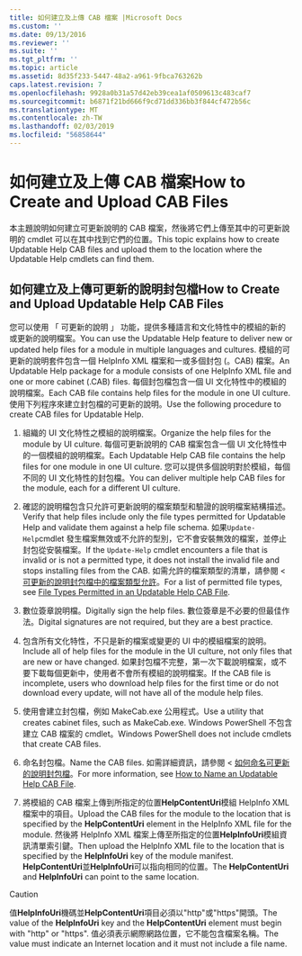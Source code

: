 ```yaml
---
title: 如何建立及上傳 CAB 檔案 |Microsoft Docs
ms.custom: ''
ms.date: 09/13/2016
ms.reviewer: ''
ms.suite: ''
ms.tgt_pltfrm: ''
ms.topic: article
ms.assetid: 8d35f233-5447-48a2-a961-9fbca763262b
caps.latest.revision: 7
ms.openlocfilehash: 9928a0b31a57d42eb39cea1af0509613c483caf7
ms.sourcegitcommit: b6871f21bd666f9cd71dd336bb3f844cf472b56c
ms.translationtype: MT
ms.contentlocale: zh-TW
ms.lasthandoff: 02/03/2019
ms.locfileid: "56858644"
---
```

# <a name="how-to-create-and-upload-cab-files"></a><span data-ttu-id="d46db-102">如何建立及上傳 CAB 檔案</span><span class="sxs-lookup"><span data-stu-id="d46db-102">How to Create and Upload CAB Files</span></span>

<span data-ttu-id="d46db-103">本主題說明如何建立可更新說明的 CAB 檔案，然後將它們上傳至其中的可更新說明的 cmdlet 可以在其中找到它們的位置。</span><span class="sxs-lookup"><span data-stu-id="d46db-103">This topic explains how to create Updatable Help CAB files and upload them to the location where the Updatable Help cmdlets can find them.</span></span>

## <a name="how-to-create-and-upload-updatable-help-cab-files"></a><span data-ttu-id="d46db-104">如何建立及上傳可更新的說明封包檔</span><span class="sxs-lookup"><span data-stu-id="d46db-104">How to Create and Upload Updatable Help CAB Files</span></span>

<span data-ttu-id="d46db-105">您可以使用 「 可更新的說明 」 功能，提供多種語言和文化特性中的模組的新的或更新的說明檔案。</span><span class="sxs-lookup"><span data-stu-id="d46db-105">You can use the Updatable Help feature to deliver new or updated help files for a module in multiple languages and cultures.</span></span> <span data-ttu-id="d46db-106">模組的可更新的說明套件包含一個 HelpInfo XML 檔案和一或多個封包 (。CAB) 檔案。</span><span class="sxs-lookup"><span data-stu-id="d46db-106">An Updatable Help package for a module consists of one HelpInfo XML file and one or more cabinet (.CAB) files.</span></span> <span data-ttu-id="d46db-107">每個封包檔包含一個 UI 文化特性中的模組的說明檔案。</span><span class="sxs-lookup"><span data-stu-id="d46db-107">Each CAB file contains help files for the module in one UI culture.</span></span> <span data-ttu-id="d46db-108">使用下列程序來建立封包檔的可更新的說明。</span><span class="sxs-lookup"><span data-stu-id="d46db-108">Use the following procedure to create CAB files for Updatable Help.</span></span>

1. <span data-ttu-id="d46db-109">組織的 UI 文化特性之模組的說明檔案。</span><span class="sxs-lookup"><span data-stu-id="d46db-109">Organize the help files for the module by UI culture.</span></span> <span data-ttu-id="d46db-110">每個可更新說明的 CAB 檔案包含一個 UI 文化特性中的一個模組的說明檔案。</span><span class="sxs-lookup"><span data-stu-id="d46db-110">Each Updatable Help CAB file contains the help files for one module in one UI culture.</span></span> <span data-ttu-id="d46db-111">您可以提供多個說明對於模組，每個不同的 UI 文化特性的封包檔。</span><span class="sxs-lookup"><span data-stu-id="d46db-111">You can deliver multiple help CAB files for the module, each for a different UI culture.</span></span>

2. <span data-ttu-id="d46db-112">確認的說明檔包含只允許可更新說明的檔案類型和驗證的說明檔案結構描述。</span><span class="sxs-lookup"><span data-stu-id="d46db-112">Verify that help files include only the file types permitted for Updatable Help and validate them against a help file schema.</span></span> <span data-ttu-id="d46db-113">如果`Update-Help`cmdlet 發生檔案無效或不允許的型別，它不會安裝無效的檔案，並停止封包從安裝檔案。</span><span class="sxs-lookup"><span data-stu-id="d46db-113">If the `Update-Help` cmdlet encounters a file that is invalid or is not a permitted type, it does not install the invalid file and stops installing files from the CAB.</span></span> <span data-ttu-id="d46db-114">如需允許的檔案類型的清單，請參閱 <<c0> [ 可更新的說明封包檔中的檔案類型允許](./file-types-permitted-in-an-updatable-help-cab-file.md)。</span><span class="sxs-lookup"><span data-stu-id="d46db-114">For a list of permitted file types, see [File Types Permitted in an Updatable Help CAB File](./file-types-permitted-in-an-updatable-help-cab-file.md).</span></span>

3. <span data-ttu-id="d46db-115">數位簽章說明檔。</span><span class="sxs-lookup"><span data-stu-id="d46db-115">Digitally sign the help files.</span></span> <span data-ttu-id="d46db-116">數位簽章是不必要的但最佳作法。</span><span class="sxs-lookup"><span data-stu-id="d46db-116">Digital signatures are not required, but they are a best practice.</span></span>

4. <span data-ttu-id="d46db-117">包含所有文化特性，不只是新的檔案或變更的 UI 中的模組檔案的說明。</span><span class="sxs-lookup"><span data-stu-id="d46db-117">Include all of help files for the module in the UI culture, not only files that are new or have changed.</span></span> <span data-ttu-id="d46db-118">如果封包檔不完整，第一次下載說明檔案，或不要下載每個更新中，使用者不會所有模組的說明檔案。</span><span class="sxs-lookup"><span data-stu-id="d46db-118">If the CAB file is incomplete, users who download help files for the first time or do not download every update, will not have all of the module help files.</span></span>

5. <span data-ttu-id="d46db-119">使用會建立封包檔，例如 MakeCab.exe 公用程式。</span><span class="sxs-lookup"><span data-stu-id="d46db-119">Use a utility that creates cabinet files, such as MakeCab.exe.</span></span> <span data-ttu-id="d46db-120">Windows PowerShell 不包含建立 CAB 檔案的 cmdlet。</span><span class="sxs-lookup"><span data-stu-id="d46db-120">Windows PowerShell does not include cmdlets that create CAB files.</span></span>

6. <span data-ttu-id="d46db-121">命名封包檔。</span><span class="sxs-lookup"><span data-stu-id="d46db-121">Name the CAB files.</span></span> <span data-ttu-id="d46db-122">如需詳細資訊，請參閱 <<c0> [ 如何命名可更新的說明封包檔](./how-to-name-an-updatable-help-cab-file.md)。</span><span class="sxs-lookup"><span data-stu-id="d46db-122">For more information, see [How to Name an Updatable Help CAB File](./how-to-name-an-updatable-help-cab-file.md).</span></span>

7. <span data-ttu-id="d46db-123">將模組的 CAB 檔案上傳到所指定的位置**HelpContentUri**模組 HelpInfo XML 檔案中的項目。</span><span class="sxs-lookup"><span data-stu-id="d46db-123">Upload the CAB files for the module to the location that is specified by the **HelpContentUri** element in the HelpInfo XML file for the module.</span></span> <span data-ttu-id="d46db-124">然後將 HelpInfo XML 檔案上傳至所指定的位置**HelpInfoUri**模組資訊清單索引鍵。</span><span class="sxs-lookup"><span data-stu-id="d46db-124">Then upload the HelpInfo XML file to the location that is specified by the **HelpInfoUri** key of the module manifest.</span></span> <span data-ttu-id="d46db-125">**HelpContentUri**並**HelpInfoUri**可以指向相同的位置。</span><span class="sxs-lookup"><span data-stu-id="d46db-125">The **HelpContentUri** and **HelpInfoUri** can point to the same location.</span></span>

> [!CAUTION]
> <span data-ttu-id="d46db-126">值**HelpInfoUri**機碼並**HelpContentUri**項目必須以"http"或"https"開頭。</span><span class="sxs-lookup"><span data-stu-id="d46db-126">The value of the **HelpInfoUri** key and the **HelpContentUri** element must begin with "http" or "https".</span></span> <span data-ttu-id="d46db-127">值必須表示網際網路位置，它不能包含檔案名稱。</span><span class="sxs-lookup"><span data-stu-id="d46db-127">The value must indicate an Internet location and it must not include a file name.</span></span>